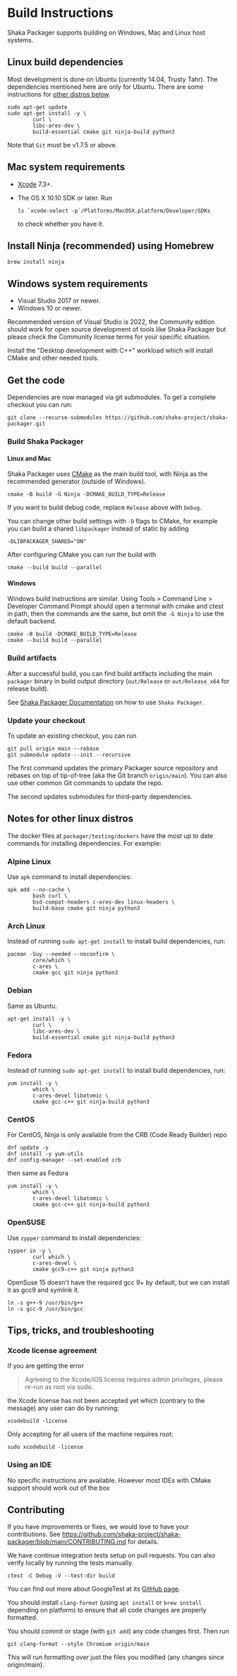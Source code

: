# Build Instructions

Shaka Packager supports building on Windows, Mac and Linux host systems.

## Linux build dependencies

Most development is done on Ubuntu (currently 14.04, Trusty Tahr). The
dependencies mentioned here are only for Ubuntu. There are some instructions
for [other distros below](#notes-for-other-linux-distros).

```shell
sudo apt-get update
sudo apt-get install -y \
        curl \
        libc-ares-dev \
        build-essential cmake git ninja-build python3
```

Note that `Git` must be v1.7.5 or above.

## Mac system requirements

 * [Xcode](https://developer.apple.com/xcode) 7.3+.
 * The OS X 10.10 SDK or later. Run

   ```shell
   ls `xcode-select -p`/Platforms/MacOSX.platform/Developer/SDKs
   ```

   to check whether you have it.

## Install Ninja (recommended) using Homebrew

```shell
brew install ninja
```

## Windows system requirements

* Visual Studio 2017 or newer.
* Windows 10 or newer.

Recommended version of Visual Studio is 2022, the Community edition
should work for open source development of tools like Shaka Packager
but please check the Community license terms for your specific
situation.

Install the "Desktop development with C++" workload which will install
CMake and other needed tools.

## Get the code

Dependencies are now managed via git submodules. To get a complete
checkout you can run:

```shell
git clone --recurse-submodules https://github.com/shaka-project/shaka-packager.git
```

### Build Shaka Packager

#### Linux and Mac

Shaka Packager uses [CMake](https://cmake.org) as the main build tool,
with Ninja as the recommended generator (outside of Windows).


```shell
cmake -B build -G Ninja -DCMAKE_BUILD_TYPE=Release
```

If you want to build debug code, replace `Release` above with `Debug`.

You can change other build settings with `-D` flags to CMake, for example
you can build a shared `libpackager` instead of static by adding

```shell
-DLIBPACKAGER_SHARED="ON"
```

After configuring CMake you can run the build with

```shell
cmake --build build --parallel
```

#### Windows

Windows build instructions are similar. Using Tools > Command Line >
Developer Command Prompt should open a terminal with cmake and ctest
in path, then the commands are the same, but omit the `-G Ninja` to
use the default backend.

```shell
cmake -B build -DCMAKE_BUILD_TYPE=Release
cmake --build build --parallel
```

### Build artifacts

After a successful build, you can find build artifacts including the main
`packager` binary in build output directory (`out/Release` or `out/Release_x64`
for release build).

See [Shaka Packager Documentation](https://shaka-project.github.io/shaka-packager/html/)
on how to use `Shaka Packager`.

### Update your checkout

To update an existing checkout, you can run

```shell
git pull origin main --rebase
git submodule update --init --recursive
```

The first command updates the primary Packager source repository and rebases on
top of tip-of-tree (aka the Git branch `origin/main`). You can also use other
common Git commands to update the repo.

The second updates submodules for third-party dependencies.

## Notes for other linux distros

The docker files at `packager/testing/dockers` have the most up to
date commands for installing dependencies. For example:

### Alpine Linux

Use `apk` command to install dependencies:

```shell
apk add --no-cache \
        bash curl \
        bsd-compat-headers c-ares-dev linux-headers \
        build-base cmake git ninja python3
```

### Arch Linux

Instead of running `sudo apt-get install` to install build dependencies, run:

```shell
pacman -Suy --needed --noconfirm \
        core/which \
        c-ares \
        cmake gcc git ninja python3
```

### Debian

Same as Ubuntu.

```shell
apt-get install -y \
        curl \
        libc-ares-dev \
        build-essential cmake git ninja-build python3
```

### Fedora

Instead of running `sudo apt-get install` to install build dependencies, run:

```shell
yum install -y \
        which \
        c-ares-devel libatomic \
        cmake gcc-c++ git ninja-build python3
```

### CentOS

For CentOS, Ninja is only available from the CRB (Code Ready Builder) repo

```shell
dnf update -y
dnf install -y yum-utils
dnf config-manager --set-enabled crb
```

then same as Fedora

```shell
yum install -y \
        which \
        c-ares-devel libatomic \
        cmake gcc-c++ git ninja-build python3
```

### OpenSUSE

Use `zypper` command to install dependencies:

```shell
zypper in -y \
        curl which \
        c-ares-devel \
        cmake gcc9-c++ git ninja python3
```

OpenSuse 15 doesn't have the required gcc 9+ by default, but we can install
it as gcc9 and symlink it.

```shell
ln -s g++-9 /usr/bin/g++
ln -s gcc-9 /usr/bin/gcc
```

## Tips, tricks, and troubleshooting

### Xcode license agreement

If you are getting the error

> Agreeing to the Xcode/iOS license requires admin privileges, please re-run as
> root via sudo.

the Xcode license has not been accepted yet which (contrary to the message) any
user can do by running:

```shell
xcodebuild -license
```

Only accepting for all users of the machine requires root:

```shell
sudo xcodebuild -license
```

### Using an IDE

No specific instructions are available. However most IDEs with CMake
support should work out of the box

## Contributing

If you have improvements or fixes, we would love to have your contributions.
See https://github.com/shaka-project/shaka-packager/blob/main/CONTRIBUTING.md for
details.

We have continue integration tests setup on pull requests. You can also verify
locally by running the tests manually.

```shell
ctest -C Debug -V --test-dir build
```

You can find out more about GoogleTest at its
[GitHub page](https://github.com/google/googletest).

You should install `clang-format` (using `apt install` or `brew
install` depending on platform) to ensure that all code changes are
properly formatted.

You should commit or stage (with `git add`) any code changes first. Then run

```shell
git clang-format --style Chromium origin/main
```

This will run formatting over just the files you modified (any changes
since origin/main).
